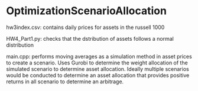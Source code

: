 # OptimizationScenarioAllocation

hw3index.csv: contains daily prices for assets in the russell 1000

HW4_Part1.py: checks that the dstribution of assets follows a normal distribution

main.cpp: performs moving averages as a simulation method in asset prices to create a scenario. Uses Gurobi to determine the weight allocation of the simulated scenario to determine asset allocation. Ideally multiple scenarios would be conducted to determine an asset allocation that provides positive returns in all scenario to determine an arbitrage. 
